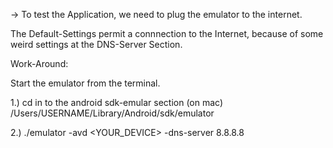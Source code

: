 -> To test the Application, we need to plug the emulator to the internet. 

 The Default-Settings permit a connnection to the Internet, because of 
some weird settings at the DNS-Server Section.

Work-Around: 

Start the emulator from the terminal. 

1.) cd in to the android sdk-emular section (on mac)
/Users/USERNAME/Library/Android/sdk/emulator


2.) ./emulator -avd <YOUR_DEVICE> -dns-server 8.8.8.8
 
